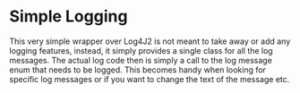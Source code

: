 # Simple Logging

This very simple wrapper over Log4J2 is not meant to take away or add any logging features, instead, it simply provides a single class for all the log messages. 
The actual log code then is simply a call to the log message enum that needs to be logged. This becomes handy when looking for specific log messages or if you want to 
change the text of the message etc.
